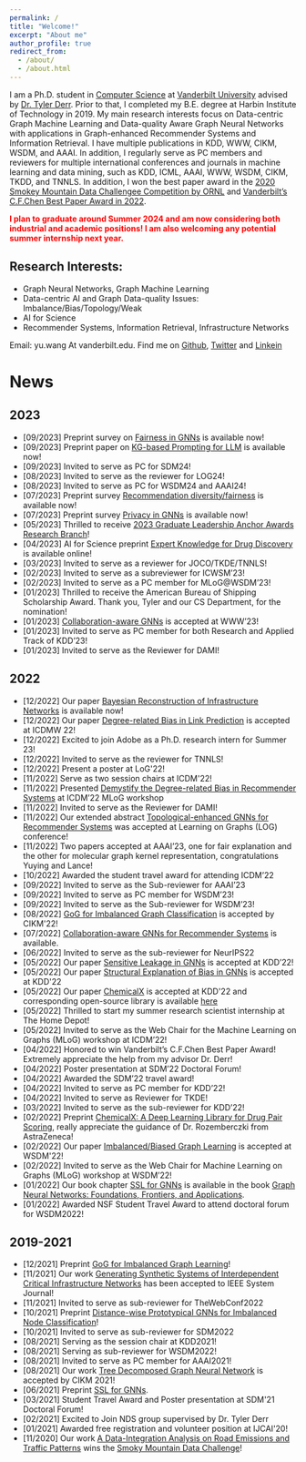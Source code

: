 ```yaml
---
permalink: /
title: "Welcome!"
excerpt: "About me"
author_profile: true
redirect_from: 
  - /about/
  - /about.html
---
```


I am a Ph.D. student in [Computer Science](https://engineering.vanderbilt.edu/cs/) at [Vanderbilt University](https://vanderbilt.edu) advised by [Dr. Tyler Derr](https://www.cse.msu.edu/~derrtyle/). Prior to that, I completed my B.E. degree at Harbin Institute of Technology in 2019. My main research interests focus on Data-centric Graph Machine Learning and Data-quality Aware Graph Neural Networks with applications in Graph-enhanced Recommender Systems and Information Retrieval. I have multiple publications in KDD, WWW, CIKM, WSDM, and AAAI. In addition, I regularly serve as PC members and reviewers for multiple international conferences and journals in machine learning and data mining, such as KDD, ICML, AAAI, WWW, WSDM, CIKM, TKDD, and TNNLS. In addition, I won the best paper award in the <a href='https://engineering.vanderbilt.edu/news/2020/student-team-takes-top-honors-in-data-science-challenge/'>2020 Smokey Mountain Data Challengee Competition by ORNL</a> and <a href='https://engineering.vanderbilt.edu/ece/Graduate/best-paper.php'>Vanderbilt’s C.F.Chen Best Paper Award in 2022</a>.

<span style="color:red">**I plan to graduate around Summer 2024 and am now considering both industrial and academic positions! I am also welcoming any potential summer internship next year.**</span>

Research Interests:
------
- Graph Neural Networks, Graph Machine Learning
- Data-centric AI and Graph Data-quality Issues: Imbalance/Bias/Topology/Weak
- AI for Science
- Recommender Systems, Information Retrieval, Infrastructure Networks

Email: yu.wang At vanderbilt.edu. Find me on [Github](https://github.com/YuWVandy), [Twitter](https://twitter.com/YuWVandy) and [Linkein](https://www.linkedin.com/in/yu-wang-63359a196/)

News
======

2023
-----
<ul>
<li>[09/2023] Preprint survey on <a href='https://arxiv.org/abs/2307.03929'>Fairness in GNNs</a> is available now!</li>
<li>[09/2023] Preprint paper on <a href='https://arxiv.org/abs/2308.11730'>KG-based Prompting for LLM</a> is available now!</li>
<li>[09/2023] Invited to serve as PC for SDM24! </li>
<li>[08/2023] Invited to serve as the reviewer for LOG24! </li>
<li>[08/2023] Invited to serve as PC for WSDM24 and AAAI24! </li>
<li>[07/2023] Preprint survey <a href='https://arxiv.org/abs/2307.04644'>Recommendation diversity/fairness</a> is available now!</li>
<li>[07/2023] Preprint survey <a href='https://arxiv.org/abs/2308.16375'>Privacy in GNNs</a> is available now!</li>
<li>[05/2023] Thrilled to receive <a href='https://news.vanderbilt.edu/2023/08/04/five-students-receive-2023-graduate-leadership-anchor-awards'>2023 Graduate Leadership Anchor Awards Research Branch</a>! </li>
<li>[04/2023] AI for Science preprint <a href='https://www.biorxiv.org/content/10.1101/2023.04.17.537185v1.abstract'>Expert Knowledge for Drug Discovery</a> is available online! </li>
<li>[03/2023] Invited to serve as a reviewer for JOCO/TKDE/TNNLS! </li>
<li>[02/2023] Invited to serve as a subreviewer for ICWSM’23! </li>
<li>[02/2023] Invited to serve as a PC member for MLoG@WSDM’23! </li>
<li>[01/2023] Thrilled to receive the American Bureau of Shipping Scholarship Award. Thank you, Tyler and our CS Department, for the nomination! </li>
<li>[01/2023] <a href='https://dl.acm.org/doi/abs/10.1145/3543507.3583229'>Collaboration-aware GNNs</a> is accepted at WWW’23! </li>
<li>[01/2023] Invited to serve as PC member for both Research and Applied Track of KDD’23! </li>    
<li>[01/2023] Invited to serve as the Reviewer for DAMI! </li>    
</ul>

2022
-----
<ul>
<li>[12/2022] Our paper <a href='https://arxiv.org/abs/2211.15590'>Bayesian Reconstruction of Infrastructure Networks</a> is available now! </li>
<li>[12/2022] Our paper <a href='https://ieeexplore.ieee.org/abstract/document/10031056'>Degree-related Bias in Link Prediction</a> is accepted at ICDMW 22! </li>
<li>[12/2022] Excited to join Adobe as a Ph.D. research intern for Summer 23! </li>
<li>[12/2022] Invited to serve as the reviewer for TNNLS! </li>
<li>[12/2022] Present a poster at LoG'22! </li>
<li>[11/2022] Serve as two session chairs at ICDM'22! </li>
<li>[11/2022] Presented <a href='https://ieeexplore.ieee.org/document/10031056'>Demystify the Degree-related Bias in Recommender Systems</a> at ICDM’22 MLoG workshop </li>    
<li>[11/2022] Invited to serve as the Reviewer for DAMI! </li>
<li>[11/2022] Our extended abstract <a href='https://openreview.net/forum?id=O7msz8Ou7o'>Topological-enhanced GNNs for Recommender Systems</a> was accepted at Learning on Graphs (LOG) conference! </li>
<li>[11/2022] Two papers accepted at AAAI’23, one for fair explanation and the other for molecular graph kernel representation, congratulations Yuying and Lance! </li>
<li>[10/2022] Awarded the student travel award for attending ICDM’22 </li>
<li>[09/2022] Invited to serve as the Sub-reviewer for AAAI’23 </li>
<li>[09/2022] Invited to serve as PC member for WSDM’23! </li>
<li>[09/2022] Invited to serve as the Sub-reviewer for WSDM’23! </li> 
<li>[08/2022] <a href='https://dl.acm.org/doi/abs/10.1145/3511808.3557356'>GoG for Imbalanced Graph Classification</a> is accepted by CIKM'22! </li>
<li>[07/2022] <a href='https://arxiv.org/abs/2207.06221'>Collaboration-aware GNNs for Recommender Systems</a> is available.</li>
<li>[06/2022] Invited to serve as the sub-reviewer for NeurIPS22 </li>
<li>[05/2022] Our paper <a href='https://dl.acm.org/doi/abs/10.1145/3534678.3539404'>Sensitive Leakage in GNNs</a> is accepted at KDD’22! </li>
<li>[05/2022] Our paper <a href='https://dl.acm.org/doi/abs/10.1145/3534678.3539319'>Structural Explanation of Bias in GNNs</a> is accepted at KDD'22</li>
<li>[05/2022] Our paper <a href="https://arxiv.org/abs/2202.05240">ChemicalX</a> is accepted at KDD'22 and corresponding open-source library is available <a href='https://github.com/astrazeneca/chemicalx'>here</a></li>
<li>[05/2022] Thrilled to start my summer research scientist internship at The Home Depot! </li>
<li>[05/2022] Invited to serve as the Web Chair for the Machine Learning on Graphs (MLoG) workshop at ICDM’22! </li>
<li>[04/2022] Honored to win Vanderbilt’s C.F.Chen Best Paper Award! Extremely appreciate the help from my advisor Dr. Derr! </li>
<li>[04/2022] Poster presentation at SDM’22 Doctoral Forum! </li>
<li>[04/2022] Awarded the SDM’22 travel award! </li>
<li>[04/2022] Invited to serve as PC member for KDD’22! </li>
<li>[04/2022] Invited to serve as Reviewer for TKDE! </li>
<li>[03/2022] Invited to serve as the sub-reviewer for KDD’22! </li>
<li>[02/2022] Preprint <a href="https://arxiv.org/abs/2202.05240">ChemicalX: A Deep Learning Library for Drug Pair Scoring</a>, really appreciate the guidance of Dr. Rozemberczki from AstraZeneca! </li>
<li>[02/2022] Our paper <a href="https://dl.acm.org/doi/abs/10.1145/3488560.3502218">Imbalanced/Biased Graph Learning</a> is accepted at WSDM'22! </li>
<li>[02/2022] Invited to serve as the Web Chair for Machine Learning on Graphs (MLoG) workshop at WSDM’22!</li>
<li>[01/2022] Our book chapter <a href="https://tylersnetwork.github.io/papers/ssl_for_gnns.pdf">SSL for GNNs</a> is available in the book <a href="https://graph-neural-networks.github.io/">Graph Neural Networks: Foundations, Frontiers, and Applications</a>.</li>
<li>[01/2022] Awarded NSF Student Travel Award to attend doctoral forum for WSDM2022!</li>
</ul>

2019-2021
-----
<ul>
<li>[12/2021] Preprint <a href="https://arxiv.org/abs/2112.00238#">GoG for Imbalanced Graph Learning</a>! </li>
<li>[11/2021] Our work <a href="https://arxiv.org/abs/2111.12742#">Generating Synthetic Systems of Interdependent Critical Infrastructure Networks</a> has been accepted to IEEE System Journal! </li>
<li>[11/2021] Invited to serve as sub-reviewer for TheWebConf2022 </li>
<li>[10/2021] Preprint <a href="https://arxiv.org/abs/2110.12035#">Distance-wise Prototypical GNNs for Imbalanced Node Classification</a>! </li>
<li>[10/2021] Invited to serve as sub-reviewer for SDM2022 </li>
<li>[08/2021] Serving as the session chair at KDD2021!
<li>[08/2021] Serving as sub-reviewer for WSDM2022!
<li>[08/2021] Invited to serve as PC member for AAAI2021!
<li>[08/2021] Our work <a href="https://arxiv.org/abs/2108.11022">Tree Decomposed Graph Neural Network</a> is accepted by CIKM 2021! </li>
<li>[06/2021] Preprint <a href="https://tylersnetwork.github.io/papers/ssl_for_gnns.pdf">SSL for GNNs</a>.</li>
<li>[03/2021] Student Travel Award and Poster presentation at SDM'21 Doctoral Forum!
<li>[02/2021] Excited to Join NDS group supervised by Dr. Tyler Derr</li>    
<li>[01/2021] Awarded free registration and volunteer position at IJCAI'20!</li>
<li>[11/2020] Our work <a href="https://link.springer.com/chapter/10.1007/978-3-030-63393-6_34">A Data-Integration Analysis on Road Emissions and Traffic Patterns</a> wins the <a href='https://smc.ornl.gov/2020/'>Smoky Mountain Data Challenge</a>!
